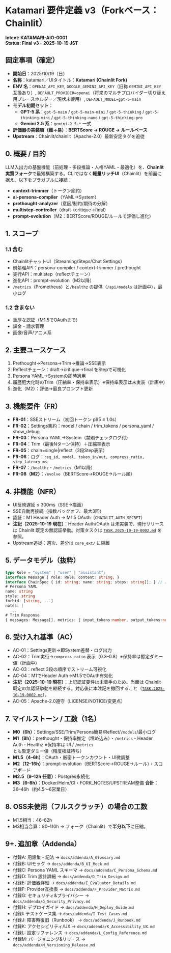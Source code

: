 # Katamari 要件定義 v3（Forkベース：Chainlit）
**Intent: KATAMARI-AIO-0001**  
**Status: Final v3 – 2025-10-19 JST**

## 固定事項（確定）
- **開始日**：2025/10/19（日）
- **名称**：katamari／UIタイトル：**Katamari (Chainlit Fork)**
- **ENV 名**：`OPENAI_API_KEY`, `GOOGLE_GEMINI_API_KEY`（旧称 `GEMINI_API_KEY` 互換あり）, `DEFAULT_PROVIDER=openai`（将来のマルチプロバイダー切り替え用プレースホルダー／現状未使用）, `DEFAULT_MODEL=gpt-5-main`
- **モデル初期セット**：
  - **GPT-5 系**：`gpt-5-main` / `gpt-5-main-mini` / `gpt-5-thinking` / `gpt-5-thinking-mini` / `gpt-5-thinking-nano` / `gpt-5-thinking-pro`
  - **Gemini 2.5 系**：`gemini-2.5-*` 一式
- **評価器の実装順（難→易）**：**BERTScore → ROUGE → ルールベース**
- **Upstream**：Chainlit/chainlit（Apache-2.0）最新安定タグを追従

## 0. 概要 / 目的
LLM入出力の基盤機能（前処理・多段推論・人格YAML・最適化）を、**Chainlit実質フォーク**で最短構築する。CLIではなく**軽量リッチUI**（Chainlit）を前面に据え、以下をプラガブルに接続：
- **context-trimmer**（トークン節約）
- **ai-persona-compiler**（YAML→System）
- **prethought-analyzer**（意図/制約/期待の分解）
- **multistep-controller**（draft→critique→final）
- **prompt-evolution**（M2：BERTScore/ROUGE/ルールで評価し進化）

## 1. スコープ
### 1.1 含む
- ChainlitチャットUI（Streaming/Steps/Chat Settings）
- 前処理API：persona-compiler / context-trimmer / prethought
- 実行API：multistep（reflectチェーン）
- 進化API：prompt-evolution（M2以降）
- `/metrics`（Prometheus）と`/healthz` の提供（`/api/models` は計画中），最小ログ

### 1.2 含まない
- 重厚な認証（M1.5でOAuthまで）
- 課金・請求管理
- 画像/音声/アニメ系

## 2. 主要ユースケース
1) Prethought→Persona→Trim→推論→SSE表示  
2) Reflectチェーン：draft→critique→final をStepで可視化  
3) Persona YAML→Systemの即時適用  
4) 履歴肥大化時のTrim（圧縮率・保持率表示）※保持率表示は未実装（計画中）
5) 進化（M2）：評価→最良プロンプト更新

## 3. 機能要件（FR）
- **FR-01**：SSEストリーム（初回トークン p95 ≤ 1.0s）
- **FR-02**：Settings集約：model / chain / trim_tokens / persona_yaml / show_debug
- **FR-03**：Persona YAML→System（禁則チェックログ付）
- **FR-04**：Trim（最後Nターン保持）＋圧縮率表示
- **FR-05**：chain=single|reflect（3段Step表示）
- **FR-06**：ログ：`req_id, model, token_in/out, compress_ratio, step_latency_ms`
- **FR-07**：`/healthz`・`/metrics`（M1以降）
- **FR-08（M2）**：`/evolve`（BERTScore→ROUGE→ルール順）

## 4. 非機能（NFR）
- UI反映遅延 ≤ 300ms（SSE→描画）
- SSE自動再接続（指数バックオフ、最大3回）
- 認証：M1 Header Auth → M1.5 OAuth（`CHAINLIT_AUTH_SECRET`）
- **注記（2025-10-19 現在）**：Header Auth/OAuth は未実装で、現行リリースは Chainlit 既定の無認証挙動。対策タスクは [`TASK.2025-10-19-0002.md`](../TASK.2025-10-19-0002.md) を参照。
- Upstream追従：週次、差分は `core_ext/` に隔離

## 5. データモデル（抜粋）
```ts
type Role = "system" | "user" | "assistant";
interface Message { role: Role; content: string; }
interface ChainSpec { id: string; name: string; steps: string[]; } // ["draft","critique","final"]
# Persona YAML
name: string
style: string
forbid: [string, ...]
notes: |
  ...
# Trim Response
{ messages: Message[], metrics: { input_tokens:number, output_tokens:number, compress_ratio:number, semantic_retention?:number /* ※ 暫定ダミー値を UI / `/metrics` で共通露出。埋め込み導入後に精度更新予定 */ }, note?: string }
```

## 6. 受け入れ基準（AC）
- AC-01：Settings更新→即System差替・ログ出力
- AC-02：Trim実行→`compress_ratio` 表示（0.3–0.8）※保持率は暫定ダミー値（計画中）
- AC-03：reflect 3段の順序でストリーム可視化
- AC-04：M1でHeader Auth→M1.5でOAuth有効化
- **注記（2025-10-19 現在）**：上記認証要件は未着手のため、当面は Chainlit 既定の無認証挙動を継続する。対応後に本注記を撤回すること（[`TASK.2025-10-19-0002.md`](../TASK.2025-10-19-0002.md)）。
- AC-05：Apache-2.0遵守（LICENSE/NOTICE/変更点）

## 7. マイルストーン / 工数（1名）
- **M0（6h）**：Settings/SSE/Trim/Persona簡易/Reflect/`/models`/最小ログ
- **M1（8h）**：prethought・保持率推定（埋め込み）・`/metrics`・Header Auth・Healthz ※保持率は UI / `/metrics` とも暫定ダミー値（精度検証待ち）
- **M1.5（4–6h）**：OAuth・厳密トークンカウント・UI微調整
- **M2（12–16h）**：prompt-evolution（BERTScore→ROUGE→ルール）・スコアボード
- **M2.5（8–12h 任意）**：Postgres永続化
- **M3（6–8h）**：Docker/Helm/CI・FORK_NOTES/UPSTREAM整備
**合計**：36–46h（約4.5〜6営業日）

## 8. OSS未使用（フルスクラッチ）の場合の工数
- M1.5相当：46–62h
- M3相当合算：80–110h
→ フォーク（Chainlit）で**半分以下**に圧縮。

## 9+. 追加章（Addenda）
- 付録A: 用語集・記法 → `docs/addenda/A_Glossary.md`
- 付録B: UIモック → `docs/addenda/B_UI_Mock.md`
- 付録C: Persona YAML スキーマ → `docs/addenda/C_Persona_Schema.md`
- 付録D: Trim 設計詳細 → `docs/addenda/D_Trim_Design.md`
- 付録E: 評価器詳細 → `docs/addenda/E_Evaluator_Details.md`
- 付録F: Provider互換表 → `docs/addenda/F_Provider_Matrix.md`
- 付録G: セキュリティ&プライバシー → `docs/addenda/G_Security_Privacy.md`
- 付録H: デプロイガイド → `docs/addenda/H_Deploy_Guide.md`
- 付録I: テストケース集 → `docs/addenda/I_Test_Cases.md`
- 付録J: 障害時復旧（Runbook） → `docs/addenda/J_Runbook.md`
- 付録K: アクセシビリティ/UX → `docs/addenda/K_Accessibility_UX.md`
- 付録L: 設定リファレンス → `docs/addenda/L_Config_Reference.md`
- 付録M: バージョニング&リリース → `docs/addenda/M_Versioning_Release.md`
